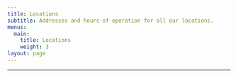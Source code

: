 ```yaml
---
title: Locations
subtitle: Addresses and hours-of-operation for all our locations.
menus:
  main:
    title: Locations
    weight: 3
layout: page
---
```

****

